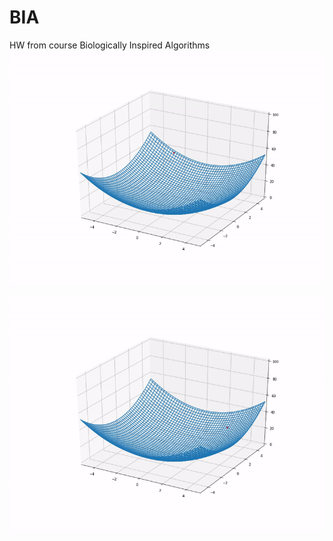 # BIA
HW from course Biologically Inspired Algorithms 
![grab-landing-page](https://github.com/ens-a/BIA/blob/main/gifs/3-Annealing.gif)




![grab-landing-page](https://github.com/ens-a/BIA/blob/main/gifs/2-Hill_climbing.gif)
